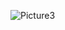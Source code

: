 ![Picture3](https://github.com/SWilliams17655/Reinforcement-Learning-Agent/assets/114768010/45ad3c0d-8e79-4944-aa28-0b778c677810)
